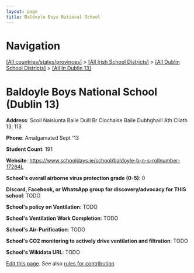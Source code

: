 ```yaml
---
layout: page
title: Baldoyle Boys National School
---
```

# Navigation

[[All countries/states/provinces]](../../../..) > [[All Irish School Districts]](../../..) > [[All Dublin School Districts]](../..) > [[All In Dublin 13]](..)

# Baldoyle Boys National School (Dublin 13)

**Address**: Scoil Naisiunta Baile Duill Br Clochaise Baile Dubhghaill Ath Cliath 13. 113

**Phone**: Amalgamated Sept '13

**Student Count**: 191

**Website**: <https://www.schooldays.ie/school/baldoyle-b-n-s-rollnumber-17284L>

**School's overall airborne virus protection grade (0-5)**: 0

**Discord, Facebook, or WhatsApp group for discovery/advocacy for THIS school**: TODO

**School's policy on Ventilation**: TODO

**School's Ventilation Work Completion**: TODO

**School's Air-Purification**: TODO

**School's CO2 monitoring to actively drive ventilation and filtration**: TODO

**School's Wikidata URL**: TODO


[Edit this page](https://github.com/ventilate-schools/Ireland/edit/main/./Dublin_13/Baldoyle_Boys_National_School.md). See also [rules for contribution](../../../contribution-rules/)